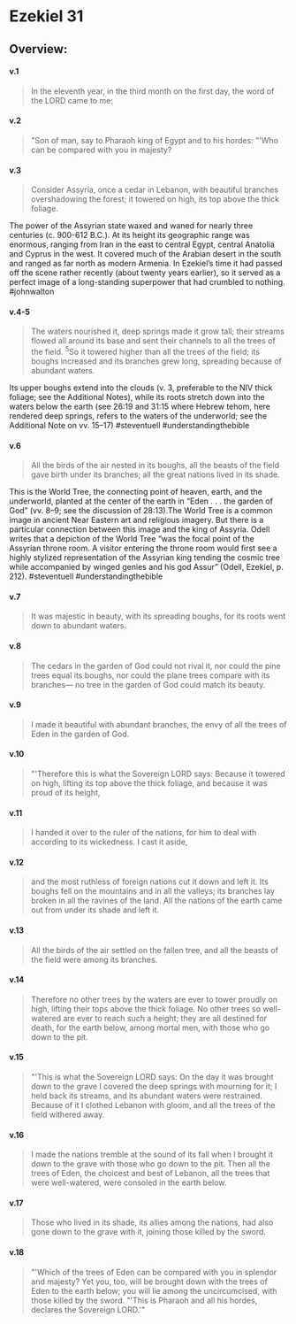 # Ezekiel 31

## Overview:


#### v.1
>In the eleventh year, in the third month on the first day, the word of the LORD came to me:

#### v.2
>"Son of man, say to Pharaoh king of Egypt and to his hordes: "'Who can be compared with you in majesty?

#### v.3
>Consider Assyria, once a cedar in Lebanon, with beautiful branches overshadowing the forest; it towered on high, its top above the thick foliage.

The power of the Assyrian state waxed and waned for nearly three centuries (c. 900-612 B.C.). At its height its geographic range was enormous, ranging from Iran in the east to central Egypt, central Anatolia and Cyprus in the west. It covered much of the Arabian desert in the south and ranged as far north as modern Armenia. In Ezekiel’s time it had passed off the scene rather recently (about twenty years earlier), so it served as a perfect image of a long-standing superpower that had crumbled to nothing.
#johnwalton 

#### v.4-5
>The waters nourished it, deep springs made it grow tall; their streams flowed all around its base and sent their channels to all the trees of the field. <sup>5</sup>So it towered higher than all the trees of the field; its boughs increased and its branches grew long, spreading because of abundant waters.

Its upper boughs extend into the clouds (v. 3, preferable to the NIV thick foliage; see the Additional Notes), while its roots stretch down into the waters below the earth (see 26:19 and 31:15 where Hebrew tehom, here rendered deep springs, refers to the waters of the underworld; see the Additional Note on vv. 15–17)
#steventuell #understandingthebible 

#### v.6
>All the birds of the air nested in its boughs, all the beasts of the field gave birth under its branches; all the great nations lived in its shade.

This is the World Tree, the connecting point of heaven, earth, and the underworld, planted at the center of the earth in “Eden . . . the garden of God” (vv. 8–9; see the discussion of 28:13).The World Tree is a common image in ancient Near Eastern art and religious imagery. But there is a particular connection between this image and the king of Assyria. Odell writes that a depiction of the World Tree “was the focal point of the Assyrian throne room. A visitor entering the throne room would first see a highly stylized representation of the Assyrian king tending the cosmic tree while accompanied by winged genies and his god Assur” (Odell, Ezekiel, p. 212).
#steventuell #understandingthebible 

#### v.7
>It was majestic in beauty, with its spreading boughs, for its roots went down to abundant waters.

#### v.8
>The cedars in the garden of God could not rival it, nor could the pine trees equal its boughs, nor could the plane trees compare with its branches— no tree in the garden of God could match its beauty.

#### v.9
>I made it beautiful with abundant branches, the envy of all the trees of Eden in the garden of God.

#### v.10
>"'Therefore this is what the Sovereign LORD says: Because it towered on high, lifting its top above the thick foliage, and because it was proud of its height,

#### v.11
>I handed it over to the ruler of the nations, for him to deal with according to its wickedness. I cast it aside,

#### v.12
>and the most ruthless of foreign nations cut it down and left it. Its boughs fell on the mountains and in all the valleys; its branches lay broken in all the ravines of the land. All the nations of the earth came out from under its shade and left it.

#### v.13
>All the birds of the air settled on the fallen tree, and all the beasts of the field were among its branches.

#### v.14
>Therefore no other trees by the waters are ever to tower proudly on high, lifting their tops above the thick foliage. No other trees so well-watered are ever to reach such a height; they are all destined for death, for the earth below, among mortal men, with those who go down to the pit.

#### v.15
>"'This is what the Sovereign LORD says: On the day it was brought down to the grave I covered the deep springs with mourning for it; I held back its streams, and its abundant waters were restrained. Because of it I clothed Lebanon with gloom, and all the trees of the field withered away.

#### v.16
>I made the nations tremble at the sound of its fall when I brought it down to the grave with those who go down to the pit. Then all the trees of Eden, the choicest and best of Lebanon, all the trees that were well-watered, were consoled in the earth below.

#### v.17
>Those who lived in its shade, its allies among the nations, had also gone down to the grave with it, joining those killed by the sword.

#### v.18
>"'Which of the trees of Eden can be compared with you in splendor and majesty? Yet you, too, will be brought down with the trees of Eden to the earth below; you will lie among the uncircumcised, with those killed by the sword. "'This is Pharaoh and all his hordes, declares the Sovereign LORD.'"




